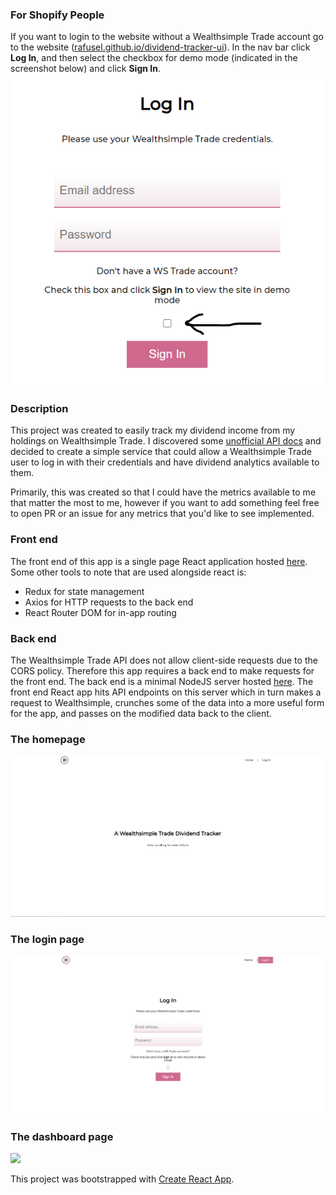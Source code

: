 ### For Shopify People
If you want to login to the website without a Wealthsimple Trade account go to the website ([rafusel.github.io/dividend-tracker-ui](https://rafusel.github.io/dividend-tracker-ui/)). In the nav bar click **Log In**, and then select the checkbox for demo mode (indicated in the screenshot below) and click **Sign In**.
![](demo-mode.png)

### Description

This project was created to easily track my dividend income from my holdings on Wealthsimple Trade. I discovered some [unofficial API docs](https://github.com/MarkGalloway/wealthsimple-trade/blob/master/API.md) and decided to create a simple service that could allow a Wealthsimple Trade user to log in with their credentials and have dividend analytics available to them. 

Primarily, this was created so that I could have the metrics available to me that matter the most to me, however if you want to add something feel free to open PR or an issue for any metrics that you'd like to see implemented.

### Front end
The front end of this app is a single page React application hosted [here](https://rafusel.github.io/dividend-tracker-ui/). Some other tools to note that are used alongside react is:
- Redux for state management
- Axios for HTTP requests to the back end
- React Router DOM for in-app routing

### Back end
The Wealthsimple Trade API does not allow client-side requests due to the CORS policy. Therefore this app requires a back end to make requests for the front end. The back end is a minimal NodeJS server hosted [here](https://wealthsimple-trade-dividends.herokuapp.com/). The front end React app hits API endpoints on this server which in turn makes a request to Wealthsimple, crunches some of the data into a more useful form for the app, and passes on the modified data back to the client. 

### The homepage
![](home-page.gif)

### The login page
![](login-page.png)

### The dashboard page
![](dashboard.png)

This project was bootstrapped with [Create React App](https://github.com/facebook/create-react-app).
